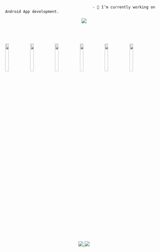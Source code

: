 
                                           - 🔭 I’m currently working on Android App development. 


<p align="center">
  <a href="https://github.com/getActivity">
    <img src="https://github-readme-stats.vercel.app/api?username=dahui888&count_private=true&show_icons=true&hide=contribs&include_all_commits=true&theme=vue" />
  </a>
</p>

<p>  
   <br/>
   <br/>
   <br/>
  <code><img width="15%" src="https://www.vectorlogo.zone/logos/android/android-ar21.svg"></code>
  <code><img width="15%" src="https://www.vectorlogo.zone/logos/java/java-ar21.svg"></code>
  <code><img width="15%" src="https://www.vectorlogo.zone/logos/kotlinlang/kotlinlang-ar21.svg"></code>
  <code><img width="15%" src="https://www.vectorlogo.zone/logos/sqlite/sqlite-ar21.svg"></code>
  <code><img width="15%" src="https://www.vectorlogo.zone/logos/git-scm/git-scm-ar21.svg"></code>
  <code><img width="15%" src="https://www.vectorlogo.zone/logos/github/github-ar21.svg"></code>
</p>

   <br/>
<p align="center">
  <a href="https://www.jianshu.com/u/37d88b909f3b">
    <img src="https://img.shields.io/badge/🔥%20简书地址-brightness.svg" />
  </a>
  <a href="https://github.com/dahui888">
    <img src="https://komarev.com/ghpvc/?username=dahui888&color=brightgreen&label=👁%20Views" />
  </a>  
</p>

